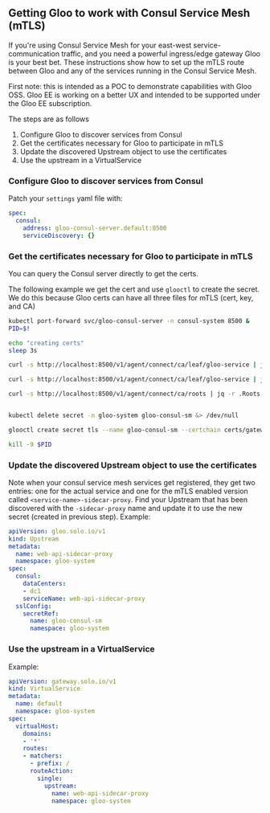 ## Getting Gloo to work with Consul Service Mesh (mTLS)

If you're using Consul Service Mesh for your east-west service-communication traffic, and you need a powerful ingress/edge gateway Gloo is your best bet. These instructions show how to set up the mTLS route between Gloo and any of the services running in the Consul Service Mesh.

First note: this is intended as a POC to demonstrate capabilities with Gloo OSS. Gloo EE is working on a better UX and intended to be supported under the Gloo EE subscription.

The steps are as follows

1. Configure Gloo to discover services from Consul
1. Get the certificates necessary for Gloo to participate in mTLS
1. Update the discovered Upstream object to use the certificates
1. Use the upstream in a VirtualService

### Configure Gloo to discover services from Consul

Patch your `settings` yaml file with:

```yaml
spec:
  consul:
    address: gloo-consul-server.default:8500
    serviceDiscovery: {}
```

### Get the certificates necessary for Gloo to participate in mTLS

You can query the Consul server directly to get the certs. 

The following example we get the cert and use `glooctl` to create the secret. We do this because Gloo certs can have all three files for mTLS (cert, key, and CA)

```sh
kubectl port-forward svc/gloo-consul-server -n consul-system 8500 &
PID=$!

echo "creating certs"
sleep 3s

curl -s http://localhost:8500/v1/agent/connect/ca/leaf/gloo-service | jq -r .CertPEM > certs/gateway-proxy.crt

curl -s http://localhost:8500/v1/agent/connect/ca/leaf/gloo-service | jq -r .PrivateKeyPEM > certs/gateway-proxy.key

curl -s http://localhost:8500/v1/agent/connect/ca/roots | jq -r .Roots[0].RootCert > certs/rootca.pem


kubectl delete secret -n gloo-system gloo-consul-sm &> /dev/null 

glooctl create secret tls --name gloo-consul-sm --certchain certs/gateway-proxy.crt --privatekey certs/gateway-proxy.key --rootca certs/rootca.pem

kill -9 $PID
```

### Update the discovered Upstream object to use the certificates

Note when your consul service mesh services get registered, they get two entries: one for the actual service and one for the mTLS enabled version called `<service-name>-sidecar-proxy`. Find your Upstream that has been discovered with the `-sidecar-proxy` name and update it to use the new secret (created in previous step). Example:

```yaml
apiVersion: gloo.solo.io/v1
kind: Upstream
metadata:
  name: web-api-sidecar-proxy
  namespace: gloo-system
spec:
  consul:
    dataCenters:
    - dc1
    serviceName: web-api-sidecar-proxy
  sslConfig:
    secretRef:
      name: gloo-consul-sm
      namespace: gloo-system
```


### Use the upstream in a VirtualService

Example:

```yaml
apiVersion: gateway.solo.io/v1
kind: VirtualService
metadata:
  name: default
  namespace: gloo-system
spec:
  virtualHost:
    domains:
    - '*'
    routes:
    - matchers:
      - prefix: /
      routeAction:        
        single:
          upstream:
            name: web-api-sidecar-proxy
            namespace: gloo-system

```
